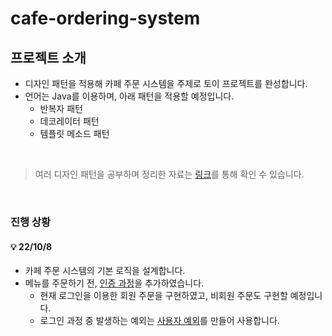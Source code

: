 # cafe-ordering-system

## 프로젝트 소개
- 디자인 패턴을 적용해 카페 주문 시스템을 주제로 토이 프로젝트를 완성합니다.
- 언어는 Java를 이용하며, 아래 패턴을 적용할 예정입니다.
    - 반복자 패턴
    - 데코레이터 패턴
    - 템플릿 메소드 패턴

<br/>

> 여러 디자인 패턴을 공부하며 정리한 자료는 [링크](https://github.com/2dongyeop/design-pattern)를 통해 확인 수 있습니다.

<br/>

### 진행 상황
#### 💡 22/10/8
- 카페 주문 시스템의 기본 로직을 설계합니다.
- 메뉴를 주문하기 전, [인증 과정](https://github.com/2dongyeop/cafe-ordering-system/blob/main/src/userInterface/userAuthentication/AuthProcess.java)을 추가하였습니다.
  - 현재 로그인을 이용한 회원 주문을 구현하였고, 비회원 주문도 구현할 예정입니다.
  - 로그인 과정 중 발생하는 예외는 [사용자 예외](https://github.com/2dongyeop/cafe-ordering-system/tree/main/src/userInterface/userAuthentication/ApplicationException)를 만들어 사용합니다.